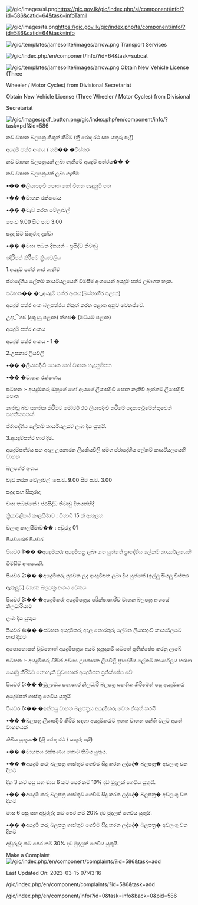 <!-- Source: https://gic.gov.lk/gic/index.php/en/component/info/?id=586&catid=64&task=info -->

![/gic/images/si.png](/gic/images/si.png)https://gic.gov.lk/gic/index.php/si/component/info/?id=586&catid=64&task=infoTamil

![/gic/images/ta.png](/gic/images/ta.png)https://gic.gov.lk/gic/index.php/ta/component/info/?id=586&catid=64&task=info

![/gic/templates/jamesolite/images/arrow.png](/gic/templates/jamesolite/images/arrow.png) Transport Services

![/gic/index.php/en/component/info/?id=64&task=subcat](/gic/index.php/en/component/info/?id=64&task=subcat)

![/gic/templates/jamesolite/images/arrow.png](/gic/templates/jamesolite/images/arrow.png) Obtain New Vehicle License (Three

Wheeler / Motor Cycles) from Divisional Secretariat

Obtain New Vehicle License (Three Wheeler / Motor Cycles) from Divisional

Secretariat

![/gic/images/pdf_button.png](/gic/images/pdf_button.png)/gic/index.php/en/component/info/?task=pdf&id=586

නව වාහන බලපත්‍ර නිකුත් කිරීම (ත්‍රී රොද රථ සහ යතුරු පැදි)

අයදුම් පත්ර අංකය / නම�� �විස්තර

නව වාහන බලපත්‍රයක් ලබා ගැනීමේ අයදුම් පත්රය�� �

නව වාහන බලපත්‍රයක් ලබා ගැනීම

•�� �ලියාපදංචි පොත හෝ විහන හැදුනුමි පත

•�� �වාහන රක්ෂණය

•�� �වැඩ කරන වේලාවල්

පෙ:ව 9.00 සිට ප:ව 3.00

සදුදා සිට සිකුරාදා දක්වා

•�� �වසා තබන දිනයන් - ප්‍රසිද්ධ නිවාඩු

ඉදිරිපත් කිරීමේ ක්‍රියාවලිය

1.අයදුම් පත්ර භාර ගැනීම

ප්රාදේශීය ලේකම් කාර්ය්යලයෙහි විමසීම් අංශයෙන් අයදුම් පත්ර ලබාගත හැක.

සටහන�� �:_අයදුම් පත්ර අංකය(බස්නාහිර පළාත)

අයදුම් පත්ර අංක බලපත්රය නිකුත් කරන පළාත අනුව වෙනස්වේ.

උදා:_ ීගඡ (දකුණු පළාත) ක්ගඡ� (මධ්යම පළාත)

අයදුම් පත්ර අංකය

අයදුම් පත්ර අංකය - 1 �

2.උපකාර ලියවිලි

•�� �ලියාපදිංචි පොත හෝ වාහන හැඳුනුම්පත

•�� �වාහන රක්ෂණය

සටහන :- අයදුම්කරු ඔහුගේ හෝ ඇයගේ ලියාපදිංචි පොත නැතිවී ඇත්නම් ලියාපදිංචි පොත

නැතිවූ බව සහතික කිරීමට මෝටර් රථ ලියාපදිංචි කරීමේ දෙපාර්තුමේන්තුවෙන් සහතිකපතක්

ප්රාදේශීය ලේකම් කාර්ය්යලයට ලබා දිය යුතුයි.

3.අයදුම්පත්ර භාර දිම.

අයදුම්පත්රය සහ අදාල උපකාරක ලියකියවිලි සමග ප්රාදේශීය ලේකම් කාර්ය්යලයෙහි වාහන

බලපත්ර අංශය

වැඩ කරන වේලාවල් :පෙ.ව. 9.00 සිට ප.ව. 3.00

සඳුදා සහ සිකුරාදා

වසා තබන්නේ : ප්රසිද්ධ නිවාඩු දිනයන්හිදී

ක්‍රියාවලියේ කාලසීමාව ; විනාඩි 15 ක් ඇතුලත

වලංගු කාලසීමාව�� : අවුරුදු 01

පියවරෙන් පියවර

පියවර 1:�� �අයදුමකරු අයදුමිපත්‍ර ලබා ගත යුත්තේ ප්‍රාදේශීය ලේකම් කාර්ය්‍යලයෙහි

විමසීම් අංශයෙනි.

පියවර 2:�� �අයදුමිකරු පුරවන ලද අයදුමිපත ලබා දිය යුත්තේ (ඉල්ලු සියලු විස්තර

ඇතුලුව) වාහන බලපත්‍ර අංශය වෙතය

පියවර 3:�� �අයදුමිකරු අයදුමිපත්‍රය පරීක්ෂාකාරීව වාහන බලපත්‍ර අංශයේ නිලධාරියාට

ලබා දිය යුතුය

පියවර 4:�� �සටහන අයදුමිකරු අදාල තොරතුරු ලේබන ලියාපදංචි කාර්ය්‍යලයට භාර දීමට

අපොහොසත් වුවහොත් අයදුමිපත්‍රය අයම සුදුසුකමි යටතේ ප්‍රතික්ෂේප කරනු ලැබේ

සටහන :- අයදුමිකරු විසින් අවශ්‍ය උපකාරක ලියවිලි ප්‍රාදේශීය ලේකම් කාර්ය්‍යලය හරහා

යොමු කිරීමට නොහැකි වුවහොත් අයදුමිපත ප්‍රතික්ෂේප වේ

පියවර 5:�� �මූල්‍යමය සහාකාර නිලධාරී බලපත්‍ර සහතික කිරීමෙන් පසු අයදුම්කරු

අයදුම්පත් ගාස්තු ගෙවිය යුතුයි

පියවර 6:�� �ඉන්පසු වාහන බලපත්‍රය අයදුමිකරු වෙත නිකුත් කරයි

•�� �බලපත්‍ර ලියාපදිංචි කිරීම සඳහා අයදුම්කරුට ඉහත වාහන පන්ති වලට අයත් වාහනයක්

තිබිය යුතුය.� (ත්‍රී රොද රථ / යතුරු පැදි)

•�� �වාහනය රක්ෂණය කොට තිබිය යුතුය.

•�� �අයදුමි කරු බලපත්‍ර ගාස්තුව ගෙවීම සිදු කරන ලද්දේ� බලපත්‍ර� අවලංගු වන දිනට

දින 3 කට පසු සහ මාස 6 කට පෙර නම් 10% දඩ මුදලක් ගෙවිය යුතුයි.

•�� �අයදුමි කරු බලපත්‍ර ගාස්තුව ගෙවීම සිදු කරන ලද්දේ� බලපත්‍ර� අවලංගු වන දිනට

මාස 6 පසු සහ අවුරුද්ද කට පෙර නම් 20% දඩ මුදලක් ගෙවිය යුතුයි.

•�� �අයදුමි කරු බලපත්‍ර ගාස්තුව ගෙවීම සිදු කරන ලද්දේ� බලපත්‍ර� අවලංගු වන දිනට

අවුරුද්ද කට පෙර නම් 30% දඩ මුදලක් ගෙවිය යුතුයි.

Make a Complaint ![/gic/index.php/en/component/complaints/?id=586&task=add](/gic/index.php/en/component/complaints/?id=586&task=add)

Last Updated On: 2023-03-15 07:43:16

/gic/index.php/en/component/complaints/?id=586&task=add

/gic/index.php/en/component/info/?id=0&task=info&back=0&pid=586